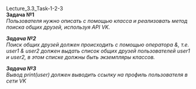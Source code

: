 Lecture_3.3_Task-1-2-3 <br>
<b>Задача №1</b><br>
<i>Пользователя нужно описать с помощью класса и реализовать метод поиска общих друзей, используя API VK.

<b>Задача №2</b><br>
<i>Поиск общих друзей должен происходить с помощью оператора &, т.е. user1 & user2 должен выдать
список общих друзей пользователей user1 и user2, в этом списке должны быть экземпляры классов.

<b>Задача №3</b><br>
<i>Вывод print(user) должен выводить ссылку на профиль пользователя в сети VK
